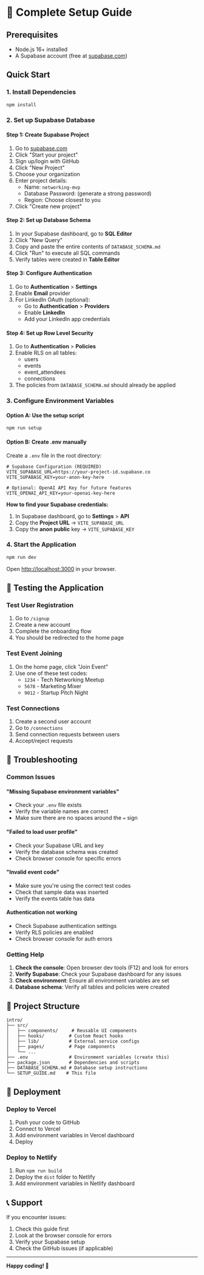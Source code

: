 # 🚀 Complete Setup Guide

## Prerequisites
- Node.js 16+ installed
- A Supabase account (free at [supabase.com](https://supabase.com))

## Quick Start

### 1. Install Dependencies
```bash
npm install
```

### 2. Set up Supabase Database

#### Step 1: Create Supabase Project
1. Go to [supabase.com](https://supabase.com)
2. Click "Start your project"
3. Sign up/login with GitHub
4. Click "New Project"
5. Choose your organization
6. Enter project details:
   - Name: `networking-mvp`
   - Database Password: (generate a strong password)
   - Region: Choose closest to you
7. Click "Create new project"

#### Step 2: Set up Database Schema
1. In your Supabase dashboard, go to **SQL Editor**
2. Click "New Query"
3. Copy and paste the entire contents of `DATABASE_SCHEMA.md`
4. Click "Run" to execute all SQL commands
5. Verify tables were created in **Table Editor**

#### Step 3: Configure Authentication
1. Go to **Authentication** > **Settings**
2. Enable **Email** provider
3. For LinkedIn OAuth (optional):
   - Go to **Authentication** > **Providers**
   - Enable **LinkedIn**
   - Add your LinkedIn app credentials

#### Step 4: Set up Row Level Security
1. Go to **Authentication** > **Policies**
2. Enable RLS on all tables:
   - users
   - events  
   - event_attendees
   - connections
3. The policies from `DATABASE_SCHEMA.md` should already be applied

### 3. Configure Environment Variables

#### Option A: Use the setup script
```bash
npm run setup
```

#### Option B: Create .env manually
Create a `.env` file in the root directory:

```env
# Supabase Configuration (REQUIRED)
VITE_SUPABASE_URL=https://your-project-id.supabase.co
VITE_SUPABASE_KEY=your-anon-key-here

# Optional: OpenAI API Key for future features
VITE_OPENAI_API_KEY=your-openai-key-here
```

**How to find your Supabase credentials:**
1. In Supabase dashboard, go to **Settings** > **API**
2. Copy the **Project URL** → `VITE_SUPABASE_URL`
3. Copy the **anon public** key → `VITE_SUPABASE_KEY`

### 4. Start the Application

```bash
npm run dev
```

Open [http://localhost:3000](http://localhost:3000) in your browser.

## 🧪 Testing the Application

### Test User Registration
1. Go to `/signup`
2. Create a new account
3. Complete the onboarding flow
4. You should be redirected to the home page

### Test Event Joining
1. On the home page, click "Join Event"
2. Use one of these test codes:
   - `1234` - Tech Networking Meetup
   - `5678` - Marketing Mixer
   - `9012` - Startup Pitch Night

### Test Connections
1. Create a second user account
2. Go to `/connections`
3. Send connection requests between users
4. Accept/reject requests

## 🔧 Troubleshooting

### Common Issues

#### "Missing Supabase environment variables"
- Check your `.env` file exists
- Verify the variable names are correct
- Make sure there are no spaces around the `=` sign

#### "Failed to load user profile"
- Check your Supabase URL and key
- Verify the database schema was created
- Check browser console for specific errors

#### "Invalid event code"
- Make sure you're using the correct test codes
- Check that sample data was inserted
- Verify the events table has data

#### Authentication not working
- Check Supabase authentication settings
- Verify RLS policies are enabled
- Check browser console for auth errors

### Getting Help

1. **Check the console**: Open browser dev tools (F12) and look for errors
2. **Verify Supabase**: Check your Supabase dashboard for any issues
3. **Check environment**: Ensure all environment variables are set
4. **Database schema**: Verify all tables and policies were created

## 📁 Project Structure

```
intro/
├── src/
│   ├── components/     # Reusable UI components
│   ├── hooks/         # Custom React hooks
│   ├── lib/           # External service configs
│   ├── pages/         # Page components
│   └── ...
├── .env               # Environment variables (create this)
├── package.json       # Dependencies and scripts
├── DATABASE_SCHEMA.md # Database setup instructions
└── SETUP_GUIDE.md    # This file
```

## 🚀 Deployment

### Deploy to Vercel
1. Push your code to GitHub
2. Connect to Vercel
3. Add environment variables in Vercel dashboard
4. Deploy

### Deploy to Netlify
1. Run `npm run build`
2. Deploy the `dist` folder to Netlify
3. Add environment variables in Netlify dashboard

## 📞 Support

If you encounter issues:
1. Check this guide first
2. Look at the browser console for errors
3. Verify your Supabase setup
4. Check the GitHub issues (if applicable)

---

**Happy coding! 🎉**
